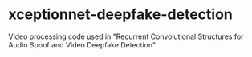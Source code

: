 # xceptionnet-deepfake-detection
Video processing code used in "Recurrent Convolutional Structures for Audio Spoof and Video Deepfake Detection"
